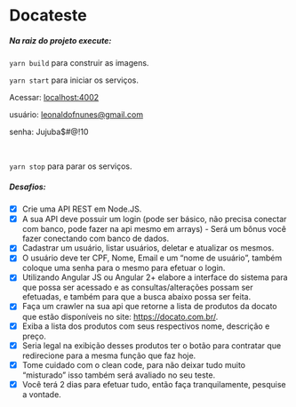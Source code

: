 # Docateste

##### Na raiz do projeto execute:

`yarn build` para construir as imagens.

`yarn start` para iniciar os serviços.

Acessar: [localhost:4002](http://localhost:4002/) 

usuário: leonaldofnunes@gmail.com 

senha: Jujuba$#@!10

<br>

`yarn stop` para parar os serviços.

##### Desafios:
- [x] Crie uma API REST em Node.JS.
- [x] A sua API deve possuir um login (pode ser básico, não precisa conectar com banco, pode fazer na api mesmo em arrays) - Será um bônus você fazer conectando com banco de dados.
- [x] Cadastrar um usuário, listar usuários, deletar e atualizar os mesmos.
- [x] O usuário deve ter CPF, Nome, Email e um “nome de usuário”, também coloque uma senha para o mesmo para efetuar o login.
- [x] Utilizando Angular JS ou Angular 2+ elabore a interface do sistema para que possa ser acessado e as consultas/alterações possam ser efetuadas, e também para que a busca abaixo possa ser feita.
- [x] Faça um crawler na sua api que retorne a lista de produtos da docato que estão disponíveis no site: https://docato.com.br/.
- [x] Exiba a lista dos produtos com seus respectivos nome, descrição e preço.
- [x] Seria legal na exibição desses produtos ter o botão para contratar que redirecione para a mesma função que faz hoje.
- [x] Tome cuidado com o clean code, para não deixar tudo muito “misturado” isso também será avaliado no seu teste.
- [x] Você terá 2 dias para efetuar tudo, então faça tranquilamente, pesquise a vontade.
